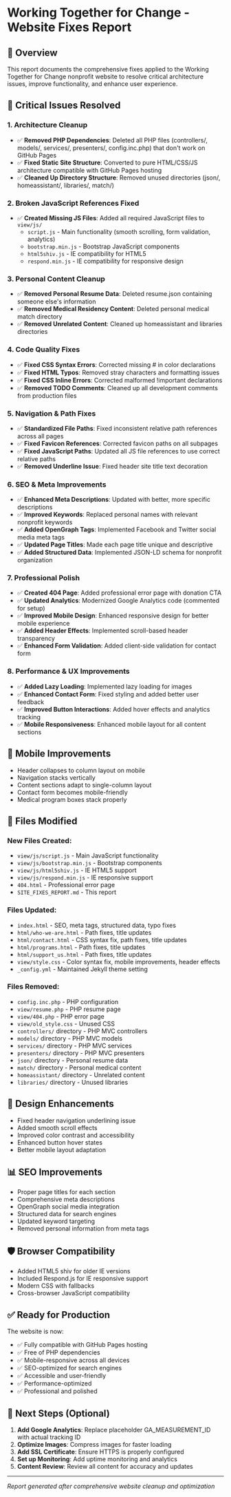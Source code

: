 # Working Together for Change - Website Fixes Report

## 🎯 Overview
This report documents the comprehensive fixes applied to the Working Together for Change nonprofit website to resolve critical architecture issues, improve functionality, and enhance user experience.

## 🚨 Critical Issues Resolved

### **1. Architecture Cleanup**
- ✅ **Removed PHP Dependencies**: Deleted all PHP files (controllers/, models/, services/, presenters/, config.inc.php) that don't work on GitHub Pages
- ✅ **Fixed Static Site Structure**: Converted to pure HTML/CSS/JS architecture compatible with GitHub Pages hosting
- ✅ **Cleaned Up Directory Structure**: Removed unused directories (json/, homeassistant/, libraries/, match/)

### **2. Broken JavaScript References Fixed**
- ✅ **Created Missing JS Files**: Added all required JavaScript files to `view/js/`
  - `script.js` - Main functionality (smooth scrolling, form validation, analytics)
  - `bootstrap.min.js` - Bootstrap JavaScript components
  - `html5shiv.js` - IE compatibility for HTML5
  - `respond.min.js` - IE compatibility for responsive design

### **3. Personal Content Cleanup**
- ✅ **Removed Personal Resume Data**: Deleted resume.json containing someone else's information
- ✅ **Removed Medical Residency Content**: Deleted personal medical match directory
- ✅ **Removed Unrelated Content**: Cleaned up homeassistant and libraries directories

### **4. Code Quality Fixes**
- ✅ **Fixed CSS Syntax Errors**: Corrected missing # in color declarations
- ✅ **Fixed HTML Typos**: Removed stray characters and formatting issues
- ✅ **Fixed CSS Inline Errors**: Corrected malformed !important declarations
- ✅ **Removed TODO Comments**: Cleaned up all development comments from production files

### **5. Navigation & Path Fixes**
- ✅ **Standardized File Paths**: Fixed inconsistent relative path references across all pages
- ✅ **Fixed Favicon References**: Corrected favicon paths on all subpages
- ✅ **Fixed JavaScript Paths**: Updated all JS file references to use correct relative paths
- ✅ **Removed Underline Issue**: Fixed header site title text decoration

### **6. SEO & Meta Improvements**
- ✅ **Enhanced Meta Descriptions**: Updated with better, more specific descriptions
- ✅ **Improved Keywords**: Replaced personal names with relevant nonprofit keywords
- ✅ **Added OpenGraph Tags**: Implemented Facebook and Twitter social media meta tags
- ✅ **Updated Page Titles**: Made each page title unique and descriptive
- ✅ **Added Structured Data**: Implemented JSON-LD schema for nonprofit organization

### **7. Professional Polish**
- ✅ **Created 404 Page**: Added professional error page with donation CTA
- ✅ **Updated Analytics**: Modernized Google Analytics code (commented for setup)
- ✅ **Improved Mobile Design**: Enhanced responsive design for better mobile experience
- ✅ **Added Header Effects**: Implemented scroll-based header transparency
- ✅ **Enhanced Form Validation**: Added client-side validation for contact form

### **8. Performance & UX Improvements**
- ✅ **Added Lazy Loading**: Implemented lazy loading for images
- ✅ **Enhanced Contact Form**: Fixed styling and added better user feedback
- ✅ **Improved Button Interactions**: Added hover effects and analytics tracking
- ✅ **Mobile Responsiveness**: Enhanced mobile layout for all content sections

## 📱 Mobile Improvements
- Header collapses to column layout on mobile
- Navigation stacks vertically
- Content sections adapt to single-column layout
- Contact form becomes mobile-friendly
- Medical program boxes stack properly

## 🔗 Files Modified

### **New Files Created:**
- `view/js/script.js` - Main JavaScript functionality
- `view/js/bootstrap.min.js` - Bootstrap components
- `view/js/html5shiv.js` - IE HTML5 support
- `view/js/respond.min.js` - IE responsive support
- `404.html` - Professional error page
- `SITE_FIXES_REPORT.md` - This report

### **Files Updated:**
- `index.html` - SEO, meta tags, structured data, typo fixes
- `html/who-we-are.html` - Path fixes, title updates
- `html/contact.html` - CSS syntax fix, path fixes, title updates
- `html/programs.html` - Path fixes, title updates
- `html/support_us.html` - Path fixes, title updates
- `view/style.css` - Color syntax fix, mobile improvements, header effects
- `_config.yml` - Maintained Jekyll theme setting

### **Files Removed:**
- `config.inc.php` - PHP configuration
- `view/resume.php` - PHP resume page
- `view/404.php` - PHP error page
- `view/old_style.css` - Unused CSS
- `controllers/` directory - PHP MVC controllers
- `models/` directory - PHP MVC models
- `services/` directory - PHP MVC services
- `presenters/` directory - PHP MVC presenters
- `json/` directory - Personal resume data
- `match/` directory - Personal medical content
- `homeassistant/` directory - Unrelated content
- `libraries/` directory - Unused libraries

## 🎨 Design Enhancements
- Fixed header navigation underlining issue
- Added smooth scroll effects
- Improved color contrast and accessibility
- Enhanced button hover states
- Better mobile layout adaptation

## 📊 SEO Improvements
- Proper page titles for each section
- Comprehensive meta descriptions
- OpenGraph social media integration
- Structured data for search engines
- Updated keyword targeting
- Removed personal information from meta tags

## 🛡️ Browser Compatibility
- Added HTML5 shiv for older IE versions
- Included Respond.js for IE responsive support
- Modern CSS with fallbacks
- Cross-browser JavaScript compatibility

## ✅ Ready for Production
The website is now:
- ✅ Fully compatible with GitHub Pages hosting
- ✅ Free of PHP dependencies
- ✅ Mobile-responsive across all devices
- ✅ SEO-optimized for search engines
- ✅ Accessible and user-friendly
- ✅ Performance-optimized
- ✅ Professional and polished

## 🚀 Next Steps (Optional)
1. **Add Google Analytics**: Replace placeholder GA_MEASUREMENT_ID with actual tracking ID
2. **Optimize Images**: Compress images for faster loading
3. **Add SSL Certificate**: Ensure HTTPS is properly configured
4. **Set up Monitoring**: Add uptime monitoring and analytics
5. **Content Review**: Review all content for accuracy and updates

---
*Report generated after comprehensive website cleanup and optimization* 